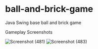 # ball-and-brick-game
Java Swing base ball and brick game 

Gameplay Screenshots

![Screenshot (481)](https://user-images.githubusercontent.com/86247957/224403082-d32b57fc-0578-456c-a83f-55169bd0861b.png)
![Screenshot (483)](https://user-images.githubusercontent.com/86247957/224403096-4d9587b4-376f-4a79-9a8e-66ec5ddadaba.png)
